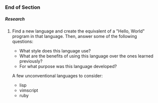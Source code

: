 ### End of Section

##### Research

1. Find a new language and create the equivalent of a "Hello, World" program in that language. Then, answer some of the following questions:
    - What style does this language use?
    - What are the benefits of using this language over the ones learned previously?
    - For what purpose was this language developed?

    A few unconventional languages to consider:
    - lisp
    - vimscript
    - ruby
